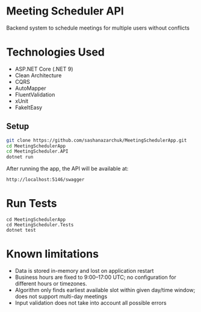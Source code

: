 # Meeting Scheduler API

Backend system to schedule meetings for multiple users without conflicts

# Technologies Used
- ASP.NET Core (.NET 9)
- Clean Architecture
- CQRS
- AutoMapper
- FluentValidation
- xUnit
- FakeItEasy

## Setup

```bash
git clone https://github.com/sashanazarchuk/MeetingSchedulerApp.git
cd MeetingSchedulerApp
cd MeetingScheduler.API
dotnet run
```

After running the app, the API will be available at:
```
http://localhost:5146/swagger  
```

# Run Tests
```
cd MeetingSchedulerApp
cd MeetingScheduler.Tests
dotnet test
```

# Known limitations
- Data is stored in-memory and lost on application restart 
- Business hours are fixed to 9:00–17:00 UTC; no configuration for different hours or timezones.
- Algorithm only finds earliest available slot within given day/time window; does not support multi-day meetings
- Input validation does not take into account all possible errors






